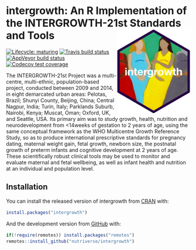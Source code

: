 
<!-- README.md is generated from README.Rmd. Please edit that file -->

# intergrowth: An R Implementation of the INTERGROWTH-21st Standards and Tools <img src="man/figures/intergrowth.png" width="200px" align="right" />

<!-- badges: start -->

[![Lifecycle:
maturing](https://img.shields.io/badge/lifecycle-maturing-blue.svg)](https://www.tidyverse.org/lifecycle/#maturing)
[![Travis build
status](https://travis-ci.org/nutriverse/intergrowth.svg?branch=master)](https://travis-ci.org/nutriverse/intergrowth)
[![AppVeyor build
status](https://ci.appveyor.com/api/projects/status/github/nutriverse/intergrowth?branch=master&svg=true)](https://ci.appveyor.com/project/nutriverse/intergrowth)
[![Codecov test
coverage](https://codecov.io/gh/nutriverse/intergrowth/branch/master/graph/badge.svg)](https://codecov.io/gh/nutriverse/intergrowth?branch=master)
<!-- badges: end -->

The INTERGROWTH-21st Project was a multi-centre, multi-ethnic,
population-based project, conducted between 2009 and 2014, in eight
demarcated urban areas: Pelotas, Brazil; Shunyi County, Beijing, China;
Central Nagpur, India; Turin, Italy; Parklands Suburb, Nairobi, Kenya;
Muscat, Oman; Oxford, UK, and Seattle, USA. Its primary aim was to study
growth, health, nutrition and neurodevelopment from \<14weeks of
gestation to 2 years of age, using the same conceptual framework as the
WHO Multicentre Growth Reference Study, so as to produce international
prescriptive standards for pregnancy dating, maternal weight gain, fetal
growth, newborn size, the postnatal growth of preterm infants and
cognitive development at 2 years of age. These scientifically robust
clinical tools may be used to monitor and evaluate maternal and fetal
wellbeing, as well as infant health and nutrition at an individual and
population level.

## Installation

You can install the released version of intergrowth from
[CRAN](https://CRAN.R-project.org) with:

``` r
install.packages("intergrowth")
```

And the development version from [GitHub](https://github.com/) with:

``` r
if(!require(remotes)) install.packages("remotes")
remotes::install_github("nutriverse/intergrowth")
```
